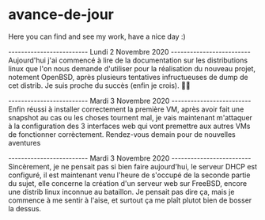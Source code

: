 # avance-de-jour
Here you can find and see my work, have a nice day :)

------------------------- Lundi 2 Novembre 2020 -------------------------  
Aujourd'hui j'ai commencé à lire de la documentation sur les distributions linux que l'on nous demande d'utiliser pour la réalisation du nouveau projet, notement OpenBSD, après plusieurs tentatives infructueuses de dump de cet distrib. Je suis proche du succès (enfin je crois). 🤞🏻

------------------------- Mardi 3 Novembre 2020 -------------------------  
Enfin réussi à installer correctement la première VM, après avoir fait une snapshot au cas ou les choses tournent mal, je vais maintenant m'attaquer à la configuration des 3 interfaces web qui vont premettre aux autres VMs de fonctionner corrèctement. Rendez-vous demain pour de nouvelles aventures

------------------------- Mardi 3 Novembre 2020 -------------------------  
Sincèrement, je ne pensait pas si bien faire aujourd'hui, le serveur DHCP est configuré, il est maintenant venu l'heure de s'occupé de la seconde partie du sujet, elle concerne la création d'un serveur web sur FreeBSD, encore une distrib linux inconnue au bataillon. Je pensait pas dire ça, mais je commence à me sentir à l'aise, et surtout ça me plaît plutot bien de bosser la dessus.
